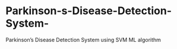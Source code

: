 # Parkinson-s-Disease-Detection-System-
Parkinson’s Disease Detection System using SVM ML algorithm
